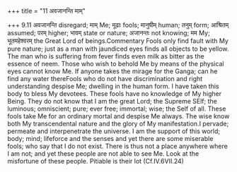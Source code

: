 +++
title = "11 अवजानन्ति माम्"

+++
9.11 अवजानन्ति disregard; माम् Me; मूढाः fools; मानुषीम् human; तनुम्
form; आश्रितम् assumed; परम् higher; भावम् state or nature; अजानन्तः not
knowing; मम My; भूतमहेश्वरम् the Great Lord of beings.Commentary Fools
only find fault with My pure nature; just as a man with jaundiced eyes
finds all objects to be yellow. The man who is suffering from fever
finds even milk as bitter as the essence of neem. Those who wish to
behold Me by means of the physical eyes cannot know Me. If anyone takes
the mirage for the Ganga; can he find any water thereFools who do not
have discrimination and right understanding despise Me; dwelling in the
human form. I have taken this body to bless My devotees. These fools
have no knowledge of My higher Being. They do not know that I am the
great Lord; the Supreme SElf; the luminous; omniscient; pure; ever free;
immortal; wise; the Self of all. These fools take Me for an ordinary
mortal and despise Me always. The wise know both My transcendental
nature and the glory of My manifestation.I pervade; permeate and
interpenetrate the universe. I am the support of this world; body; mind;
lifeforce and the senses and yet there are some miserable fools; who say
that I do not exist. There is thus not a place anywhere where I am not;
and yet these people are not able to see Me. Look at the misfortune of
these people. Pitiable is their lot (Cf.IV.6VII.24)

